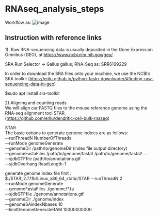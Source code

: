 # RNAseq_analysis_steps
Workflow as:
![image](https://github.com/Cheri622/RNAseq_analysis_steps/assets/95024780/cbb6f3de-13a1-4550-b14b-749bd2ecd1b8)

## Instruction with reference links
1). Raw RNA-sequencing data is usually deposited in the Gene Expression Omnibus (GEO), at https://www.ncbi.nlm.nih.gov/geo/.

SRA Run Selector -> Gallus gallus; RNA-Seq as: SRR6169229

In order to download the SRA files onto your machine, we use the NCBI’s SRA toolkit
(https://erilu.github.io/python-fastq-downloader/#finding-raw-sequencing-data-in-geo)

$sudo apt install sra-toolkit

2).Aligning and counting reads  
We will align our FASTQ files to the mouse reference genome using the RNA-seq alignment tool STAR.   
(https://github.com/erilu/dendritic-cell-bulk-rnaseq)  

STAR     
The basic options to generate genome indices are as follows:    
--runThreadN NumberOfThreads  
--runMode genomeGenerate  
--genomeDir /path/to/genomeDir (index file output directory)  
--genomeFastaFiles /path/to/genome/fasta1 /path/to/genome/fasta2 ...  
--sjdbGTFfile /path/to/annotations.gtf  
--sjdbOverhang ReadLength-1  

generate genome index file first :  
$./STAR_2.7.11b/Linux_x86_64_static/STAR 
--runThreadN 2  
--runMode genomeGenerate  
--genomeFastaFiles ./genome/*.fa  
--sjdbGTFfile ./genome/annotations.gtf  
--genomeDir ./genome/index  
--genomeSAindexNbases 10  
--limitGenomeGenerateRAM 10000000000  


